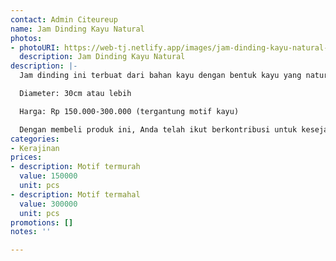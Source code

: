 ```yaml
---
contact: Admin Citeureup
name: Jam Dinding Kayu Natural
photos:
- photoURI: https://web-tj.netlify.app/images/jam-dinding-kayu-natural-1.jpeg
  description: Jam Dinding Kayu Natural
description: |-
  Jam dinding ini terbuat dari bahan kayu dengan bentuk kayu yang natural dan estetis. Motif kayu yang unik pada permukaannya tentu menambah keindahan dari jam dinding ini. Tidak hanya menunjukkan waktu, jam dinding ini juga akan mempercantik ruangan Anda.

  Diameter: 30cm atau lebih

  Harga: Rp 150.000-300.000 (tergantung motif kayu)

  Dengan membeli produk ini, Anda telah ikut berkontribusi untuk kesejahteraan kelompok masyarakat di desa kami.
categories:
- Kerajinan
prices:
- description: Motif termurah
  value: 150000
  unit: pcs
- description: Motif termahal
  value: 300000
  unit: pcs
promotions: []
notes: ''

---
```

